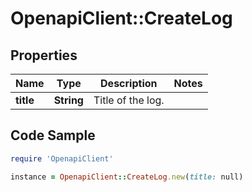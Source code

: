 # OpenapiClient::CreateLog

## Properties

Name | Type | Description | Notes
------------ | ------------- | ------------- | -------------
**title** | **String** | Title of the log. | 

## Code Sample

```ruby
require 'OpenapiClient'

instance = OpenapiClient::CreateLog.new(title: null)
```


